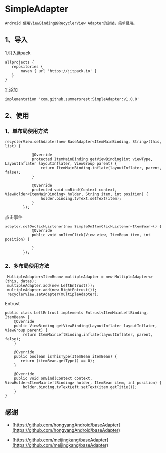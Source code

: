 # SimpleAdapter
    Android 使用ViewBinding的RecyclerView Adapter的封装，简单易用。
## **1、导入**

 1.引入jitpack
 ```
 allprojects {
    repositories {
        maven { url 'https://jitpack.io' }
    }
}
```
2.添加
```
implementation 'com.github.summersrest:SimpleAdapter:v1.0.0'
```

## **2、使用**

### 1、单布局使用方法
```
recyclerView.setAdapter(new BaseAdapter<ItemMainBinding, String>(this, list) {

            @Override
            protected ItemMainBinding getViewBinding(int viewType, LayoutInflater layoutInflater, ViewGroup parent) {
                return ItemMainBinding.inflate(layoutInflater, parent, false);
            }

            @Override
            protected void onBind(Context context, ViewHolder<ItemMainBinding> holder, String item, int position) {
                holder.binding.tvText.setText(item);
            }
        });
```
点击事件
```
adapter.setOnclickListener(new SimpleOnItemClickListener<ItemBean>() {
            @Override
            public void onItemClick(View view, ItemBean item, int position) {
                
            }
        });
```

### 2、多布局使用方法
```
 MultipleAdapter<ItemBean> multipleAdapter = new MultipleAdapter<>(this, datas);
 multipleAdapter.add(new LeftEntrust());
 multipleAdapter.add(new RightEntrust());
 recyclerView.setAdapter(multipleAdapter);
```
Entrust
```
public class LeftEntrust implements Entrust<ItemMainLeftBinding, ItemBean> {
    @Override
    public ViewBinding getViewBinding(LayoutInflater layoutInflater, ViewGroup parent) {
        return ItemMainLeftBinding.inflate(layoutInflater, parent, false);
    }

    @Override
    public boolean isThisType(ItemBean itemBean) {
       return (itemBean.getType() == 0);
    }

    @Override
    public void onBind(Context context, ViewHolder<ItemMainLeftBinding> holder, ItemBean item, int position) {
        holder.binding.tvTextLeft.setText(item.getTitie());
    }
}
```


## 感谢


* [https://github.com/hongyangAndroid/baseAdapter](https://github.com/hongyangAndroid/baseAdapter)



* [https://github.com/meijingkang/baseAdapter](https://github.com/meijingkang/baseAdapter)
	

